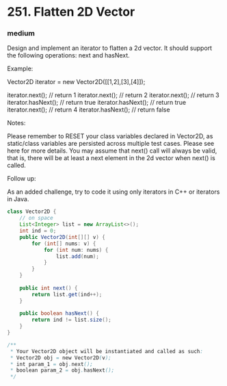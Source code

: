 # 251. Flatten 2D Vector
### medium
Design and implement an iterator to flatten a 2d vector. It should support the following operations: next and hasNext.

 

Example:

Vector2D iterator = new Vector2D([[1,2],[3],[4]]);

iterator.next(); // return 1
iterator.next(); // return 2
iterator.next(); // return 3
iterator.hasNext(); // return true
iterator.hasNext(); // return true
iterator.next(); // return 4
iterator.hasNext(); // return false
 

Notes:

Please remember to RESET your class variables declared in Vector2D, as static/class variables are persisted across multiple test cases. Please see here for more details.
You may assume that next() call will always be valid, that is, there will be at least a next element in the 2d vector when next() is called.
 

Follow up:

As an added challenge, try to code it using only iterators in C++ or iterators in Java.

```Java
class Vector2D {
    // on space
    List<Integer> list = new ArrayList<>();
    int ind = 0;
    public Vector2D(int[][] v) {
        for (int[] nums: v) {
            for (int num: nums) {
                list.add(num);
            }
        }
    }
    
    public int next() {
        return list.get(ind++);
    }
    
    public boolean hasNext() {
        return ind != list.size();
    }
}

/**
 * Your Vector2D object will be instantiated and called as such:
 * Vector2D obj = new Vector2D(v);
 * int param_1 = obj.next();
 * boolean param_2 = obj.hasNext();
 */
```